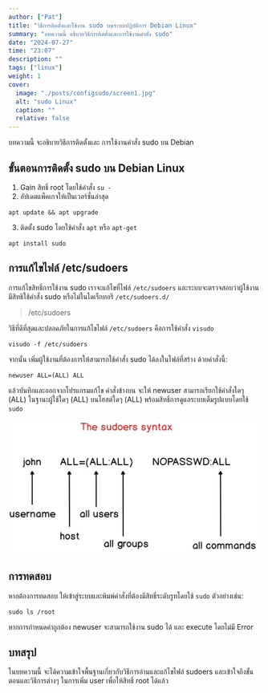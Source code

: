 ```yaml
---
author: ["Pat"]
title: "วิธีการติดตั้งและใช้งาน sudo บนระบบปฏิบัติการ Debian Linux"
summary: "บทความนี้ อธิบายวิธีการติดตั้งและการใช้งานคำสั่ง sudo"
date: "2024-07-27"
time: "23:07"
description: ""
tags: ["linux"]
weight: 1
cover:
  image: "./posts/configsudo/screen1.jpg"
  alt: "sudo Linux"
  caption: ""
  relative: false
---
```


บทความนี้ จะอธิบายวิธีการติดตั้งและ การใช้งานคำสั่ง sudo บน Debian

## ขั้นตอนการติดตั้ง sudo บน Debian Linux

1. Gain สิทธิ์ root โดยใช้คำสั่ง `su -`
2. อัปเดตแพ็คเกจให้เป็นเวอร์ชั่นล่าสุด

```shell 
apt update && apt upgrade 
```
3. ติดตั้ง sudo โดยใช้คำสั่ง `apt`  หรือ `apt-get`

```shell
apt install sudo
```

## การแก้ไขไฟล์ /etc/sudoers

การแก้ไขสิทธิ์การใช้งาน sudo เราจะแก้ไขที่ไฟล์ `/etc/sudoers` และระบบจะตรวจสอบว่าผู้ใช้งานมีสิทธิใช้คำสั่ง sudo หรือไม่ในไดเร็กทอรี `/etc/sudoers.d/`

> /etc/sudoers


วิธีที่ดีที่สุดและปลอดภัยในการแก้ไขไฟล์ `/etc/sudoers` คือการใช้คำสั่ง `visudo`

```shell
visudo -f /etc/sudoers
```

จากนั้น เพิ่มผู้ใช้งานที่ต้องการให้สามารถใช้คำสั่ง sudo ได้ลงในไฟล์ที่สร้าง ด้วยคำสั่งนี้:

```shell
newuser ALL=(ALL) ALL
```

แล้วบันทึกและออกจากโปรแกรมแก้ไข คำสั่งข้างบน จะให้ newuser สามารถเรียกใช้คำสั่งใดๆ (ALL) ในฐานะผู้ใช้ใดๆ (ALL) บนโฮสต์ใดๆ (ALL) พร้อมสิทธิ์การดูแลระบบเต็มรูปแบบโดยใช้ `sudo`

![screen1](./screen1.jpg)

## การทดสอบ

หากต้องการทดสอบ ให้เข้าสู่ระบบและพิมพ์คำสั่งที่ต้องมีสิทธิ์ระดับรูทโดยใช้ `sudo` ตัวอย่างเช่น:

```shell
sudo ls /root
```

หากการกำหนดค่าถูกต้อง newuser จะสามารถใช้งาน sudo ได้ และ execute โดยไม่มี Error 

## บทสรุป

ในบทความนี้ จะได้ความเข้าใจพื้นฐานเกี่ยวกับวิธีการอ่านและแก้ไขไฟล์ sudoers และเข้าใจถึงขั้นตอนและวิธีการต่างๆ ในการเพิ่ม user เพื่อให้สิทธิ์ root ได้แล้ว